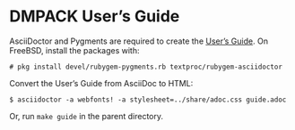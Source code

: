 # DMPACK User’s Guide

AsciiDoctor and Pygments are required to create the [User’s Guide](guide.adoc).
On FreeBSD, install the packages with:

```
# pkg install devel/rubygem-pygments.rb textproc/rubygem-asciidoctor
```

Convert the User’s Guide from AsciiDoc to HTML:

```
$ asciidoctor -a webfonts! -a stylesheet=../share/adoc.css guide.adoc
```

Or, run `make guide` in the parent directory.
